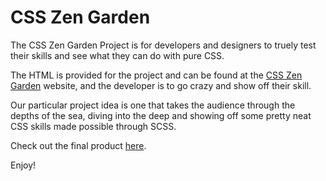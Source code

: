 <h1>CSS Zen Garden</h1>
<p>The CSS Zen Garden Project is for developers and designers to truely test their skills and see what they can do with pure CSS.</p> 

<p>The HTML is provided for the project and can be found at the <a href="https://www.csszengarden.com">CSS Zen Garden</a> website, 
and the developer is to go crazy and show off their skill.</p> 

<p>Our particular project idea is one that takes the audience through the depths of the sea, diving into the deep and showing off some 
pretty neat CSS skills made possible through SCSS.</p> 

<p>Check out the final product <a href="http://css-zen.breecarrick.com/">here</a>.</p>
<p>Enjoy!</p>
